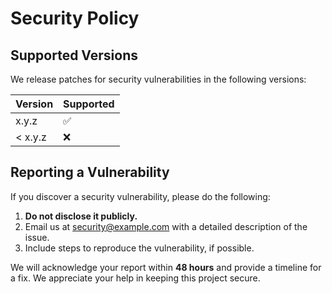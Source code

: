 # Security Policy

## Supported Versions

We release patches for security vulnerabilities in the following versions:

| Version | Supported          |
| ------- | ------------------ |
| x.y.z   | :white_check_mark: |
| < x.y.z | :x:                |

## Reporting a Vulnerability

If you discover a security vulnerability, please do the following:

1. **Do not disclose it publicly.**
2. Email us at [security@example.com](mailto:security@example.com) with a detailed description of the issue.
3. Include steps to reproduce the vulnerability, if possible.

We will acknowledge your report within **48 hours** and provide a timeline for a fix. We appreciate your help in keeping this project secure.